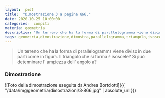 ```yaml
---
layout:  post
title:  "Dimostrazione 3 a pagina 866."
date: 2020-10-25 10:00:00
categories:  compiti
materia: geometria
description: "Un terreno che ha la forma di parallelogramma viene diviso in due parti. Il triangolo che si forma è isoscele?"
tags: geometria,dimostrazione,dimostra,parallelogramma,triangolo,isoscele
---
```


> Un terreno che ha la forma di parallelogramma viene diviso in due parti come in figura. Il triangolo che si forma è isoscele? Si può determinare l' ampiezza dell' angolo a?

### Dimostrazione

![Foto della dimostrazione eseguita da Andrea Bortolotti]({{ "/data/img/geometria/dimostrazioni/3-866.jpg" | absolute_url }})

